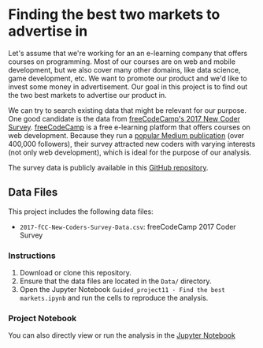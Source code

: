 # Finding the best two markets to advertise in

Let's assume that we're working for an an e-learning company that offers courses on programming. Most of our courses are on web and mobile development, but we also cover many other domains, like data science, game development, etc. We want to promote our product and we'd like to invest some money in advertisement. Our goal in this project is to find out the two best markets to advertise our product in.

We can try to search existing data that might be relevant for our purpose. One good candidate is the data from [freeCodeCamp's 2017 New Coder Survey](https://medium.freecodecamp.org/we-asked-20-000-people-who-they-are-and-how-theyre-learning-to-code-fff5d668969). [freeCodeCamp](https://www.freecodecamp.org/) is a free e-learning platform that offers courses on web development. Because they run a [popular Medium publication](https://medium.freecodecamp.org/) (over 400,000 followers), their survey attracted new coders with varying interests (not only web development), which is ideal for the purpose of our analysis.

The survey data is publicly available in this [GitHub repository](https://github.com/freeCodeCamp/2017-new-coder-survey).

## Data Files

This project includes the following data files:

- `2017-fCC-New-Coders-Survey-Data.csv`: freeCodeCamp 2017 Coder Survey

### Instructions

1. Download or clone this repository.
2. Ensure that the data files are located in the `Data/` directory.
3. Open the Jupyter Notebook `Guided_project11 - Find the best markets.ipynb` and run the cells to reproduce the analysis.

### Project Notebook

You can also directly view or run the analysis in the [Jupyter Notebook](https://github.com/timmueller0/data_projects_misc/blob/main/projects/guided_project11_find_the_best_markets/Guided_project11%20-%20Find%20the%20best%20markets.ipynb)
